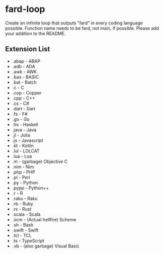# fard-loop
Create an infinite loop that outputs "fard" in every coding language possible. Function name needs to be fard, not main, if possible. Please add your addition to the README.

## Extension List
- .abap - ABAP
- .adb - ADA
- .awk - AWK
- .bas - BASIC
- .bat - Batch
- .c - C
- .cop - Copper
- .cpp - C++
- .cs - C#
- .dart - Dart
- .fs - F#
- .go - Go
- .hs - Haskell
- .java - Java
- .jl - Julia
- .js - Javascript
- .kt - Kotlin
- .lol - LOLCAT
- .lua - Lua
- .m - (garbage) Objective C
- .nim - Nim
- .php - PHP
- .pl - Perl
- .py - Python
- .pypp - Python++
- .r - R
- .raku - Raku
- .rb - Ruby
- .rs - Rust
- .scala - Scala
- .scm - (Actual hellfire) Scheme
- .sh - Bash
- .swift - Swift
- .tcl - TCL
- .ts - TypeScript
- .vb - (also garbage) Visual Basic
